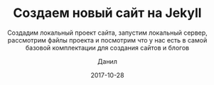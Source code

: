 ---
layout: post
title:  "Создаем новый сайт на Jekyll"
subtitle: "Создадим локальный проект сайта, запустим локальный сервер, рассмотрим файлы проекта и посмотрим что у нас есть в самой базовой комплектации для создания сайтов и блогов"
description: "Если вы хотите публиковать простые текстовые заметки, визуальная составляющая вашего сайта вам не критична, то этот урок впринципе для вас и тот функционал Jekyll, который есть в самом начале довольно хорош. Если вам интересны визуальная составляющая и разные крутые и удобные фишки, то придется читать и ждать новых публикаций)))"
date: 2017-10-28
categories: Education
tag: "Обучение Jekyll"
author: Данил
image_path: /assets/images/post4/j1.jpg
---